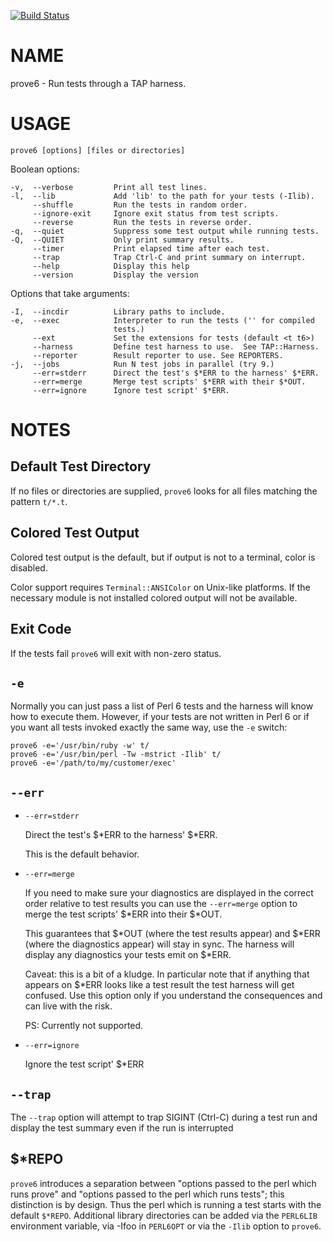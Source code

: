 [![Build Status](https://travis-ci.org/Leont/app-prove6.svg?branch=master)](https://travis-ci.org/Leont/app-prove6)

NAME
====

prove6 - Run tests through a TAP harness.

USAGE
=====

    prove6 [options] [files or directories]

Boolean options:

    -v,  --verbose         Print all test lines.
    -l,  --lib             Add 'lib' to the path for your tests (-Ilib).
         --shuffle         Run the tests in random order.
         --ignore-exit     Ignore exit status from test scripts.
         --reverse         Run the tests in reverse order.
    -q,  --quiet           Suppress some test output while running tests.
    -Q,  --QUIET           Only print summary results.
         --timer           Print elapsed time after each test.
         --trap            Trap Ctrl-C and print summary on interrupt.
         --help            Display this help
         --version         Display the version

Options that take arguments:

    -I,  --incdir          Library paths to include.
    -e,  --exec            Interpreter to run the tests ('' for compiled
                           tests.)
         --ext             Set the extensions for tests (default <t t6>)
         --harness         Define test harness to use.  See TAP::Harness.
         --reporter        Result reporter to use. See REPORTERS.
    -j,  --jobs            Run N test jobs in parallel (try 9.)
         --err=stderr      Direct the test's $*ERR to the harness' $*ERR.
         --err=merge       Merge test scripts' $*ERR with their $*OUT.
         --err=ignore      Ignore test script' $*ERR.

NOTES
=====

Default Test Directory
----------------------

If no files or directories are supplied, `prove6` looks for all files matching the pattern `t/*.t`.

Colored Test Output
-------------------

Colored test output is the default, but if output is not to a terminal, color is disabled.

Color support requires `Terminal::ANSIColor` on Unix-like platforms. If the necessary module is not installed colored output will not be available.

Exit Code
---------

If the tests fail `prove6` will exit with non-zero status.

`-e`
----

Normally you can just pass a list of Perl 6 tests and the harness will know how to execute them. However, if your tests are not written in Perl 6 or if you want all tests invoked exactly the same way, use the `-e` switch:

    prove6 -e='/usr/bin/ruby -w' t/
    prove6 -e='/usr/bin/perl -Tw -mstrict -Ilib' t/
    prove6 -e='/path/to/my/customer/exec'

`--err`
-------

  * `--err=stderr`

    Direct the test's $*ERR to the harness' $*ERR.

    This is the default behavior.

  * `--err=merge`

    If you need to make sure your diagnostics are displayed in the correct order relative to test results you can use the `--err=merge` option to merge the test scripts' $*ERR into their $*OUT.

    This guarantees that $*OUT (where the test results appear) and $*ERR (where the diagnostics appear) will stay in sync. The harness will display any diagnostics your tests emit on $*ERR.

    Caveat: this is a bit of a kludge. In particular note that if anything that appears on $*ERR looks like a test result the test harness will get confused. Use this option only if you understand the consequences and can live with the risk.

    PS: Currently not supported.

  * `--err=ignore`

    Ignore the test script' $*ERR

`--trap`
--------

The `--trap` option will attempt to trap SIGINT (Ctrl-C) during a test run and display the test summary even if the run is interrupted

$*REPO
------

`prove6` introduces a separation between "options passed to the perl which runs prove" and "options passed to the perl which runs tests"; this distinction is by design. Thus the perl which is running a test starts with the default `$*REPO`. Additional library directories can be added via the `PERL6LIB` environment variable, via -Ifoo in `PERL6OPT` or via the `-Ilib` option to `prove6`.

